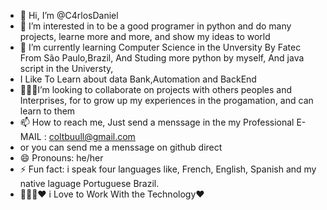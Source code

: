 - 👋 Hi, I’m @C4rlosDaniel 
- 👀 I’m interested in to be a good programer in python and do many projects, learne more and more, and show my ideas to world
- 🌱 I’m currently learning Computer Science in the Unversity By Fatec From São Paulo,Brazil, And Studing more python by myself, And java script in the Universty,
- I Like To Learn about data Bank,Automation and BackEnd
- 🧑🏻‍💻I’m looking to collaborate on projects with others peoples and Interprises, for to grow up my experiences in the progamation, and can learn to them
- 📫 How to reach me, Just send a menssage in the my Professional E-MAIL : coltbuull@gmail.com
- or you can send me a menssage on github direct
- 😄 Pronouns: he/her
- ⚡ Fun fact: i speak four languages like, French, English, Spanish and my native laguage Portuguese Brazil.
- 🧑🏻‍💻❤️ i Love to Work With the Technology❤️
<!---
C4rlosDaniel/C4rlosDaniel is a ✨ special ✨ repository because its `README.md` (this file) appears on your GitHub profile.
You can click the Preview link to take a look at your changes.
--->
